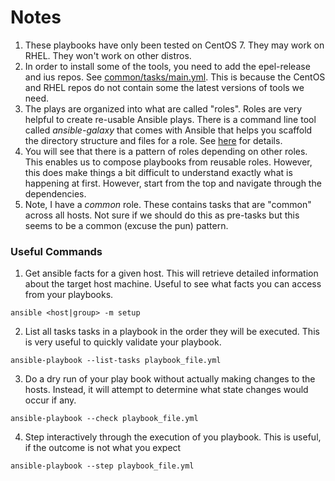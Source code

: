 # Notes #

1. These playbooks have only been tested on CentOS 7.  They may work on RHEL.  They won't work on other distros.
2. In order to install some of the tools, you need to add the epel-release and ius repos.  See [common/tasks/main.yml](,/common/tasks/main.yml).  This is because the CentOS and RHEL repos do not contain some the latest versions of tools we need. 
3. The plays are organized into what are called "roles".  Roles are very helpful to create re-usable Ansible plays. There is a command line tool called *ansible-galaxy* that comes with Ansible that helps you scaffold the directory structure and files for a role.  See [here](http://docs.ansible.com/ansible/playbooks_roles.html) for details.
4. You will see that there is a pattern of roles depending on other roles.  This enables us to compose playbooks from reusable roles.  However, this does make things a bit difficult to understand exactly what is happening at first.  However, start from the top and navigate through the dependencies.
4. Note, I have a *common* role.  These contains tasks that are "common" across all hosts.  Not sure if we should do this as pre-tasks but this seems to be a common (excuse the pun) pattern.

### Useful Commands
1. Get ansible facts for a given host.  This will retrieve detailed information about the target host machine. Useful to see what facts you can access from your playbooks.
```
ansible <host|group> -m setup
```
2. List all tasks tasks in a playbook in the order they will be executed.  This is very useful to quickly validate your playbook.  
```
ansible-playbook --list-tasks playbook_file.yml
```
3. Do a dry run of your play book without actually making changes to the hosts.  Instead, it will attempt to determine what state changes would occur if any.
```
ansible-playbook --check playbook_file.yml
```
4. Step interactively through the execution of you playbook. This is useful, if the outcome is not what you expect
```
ansible-playbook --step playbook_file.yml
```


